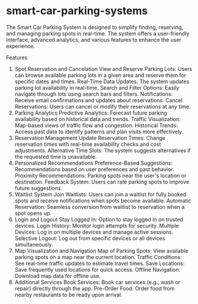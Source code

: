 # smart-car-parking-systems

The Smart Car Parking System is designed to simplify finding, reserving, and managing parking spots in real-time. The system offers a user-friendly interface, advanced analytics, and various features to enhance the user experience.

Features
1. Spot Reservation and Cancelation
View and Reserve Parking Lots: Users can browse available parking lots in a given area and reserve them for specific dates and times.
Real-Time Data Updates: The system updates parking lot availability in real-time.
Search and Filter Options: Easily navigate through lots using search bars and filters.
Notifications: Receive email confirmations and updates about reservations.
Cancel Reservations: Users can cancel or modify their reservations at any time.
2. Parking Analytics
Predictive Analytics: Forecast future parking availability based on historical data and trends.
Traffic Visualization: Map-based views of traffic flow and congestion.
Historical Trends: Access past data to identify patterns and plan visits more effectively.
3. Reservation Management
Update Reservation Times: Change reservation times with real-time availability checks and cost adjustments.
Alternative Time Slots: The system suggests alternatives if the requested time is unavailable.
4. Personalized Recommendations
Preference-Based Suggestions: Recommendations based on user preferences and past behavior.
Proximity Recommendations: Parking spots near the user's location or destination.
Feedback System: Users can rate parking spots to improve future suggestions.
5. Waitlist System
Join Waitlists: Users can join a waitlist for fully booked spots and receive notifications when spots become available.
Automatic Reservation: Seamless conversion from waitlist to reservation when a spot opens up.
6. Login and Logout
Stay Logged In: Option to stay logged in on trusted devices.
Login History: Monitor login attempts for security.
Multiple Devices: Log in on multiple devices and manage active sessions.
Selective Logout: Log out from specific devices or all devices simultaneously.
7. Map Visualization and Navigation
Map of Parking Spots: View available parking spots on a map near the current location.
Traffic Conditions: See real-time traffic updates to estimate travel times.
Save Locations: Save frequently used locations for quick access.
Offline Navigation: Download map data for offline use.
8. Additional Services
Book Services: Book car services (e.g., wash or repair) directly through the app.
Pre-Order Food: Order food from nearby restaurants to be ready upon arrival.
